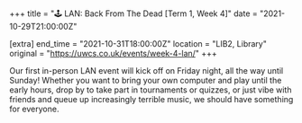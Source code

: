 +++
title = "🕹️ LAN: Back From The Dead [Term 1, Week 4]"
date = "2021-10-29T21:00:00Z"

[extra]
end_time = "2021-10-31T18:00:00Z"
location = "LIB2, Library"
original = "https://uwcs.co.uk/events/week-4-lan/"
+++

Our first in-person LAN event will kick off on Friday night, all the way until Sunday\! Whether you want to bring your own computer and play until the early hours, drop by to take part in tournaments or quizzes, or just vibe with friends and queue up increasingly terrible music, we should have something for everyone.

